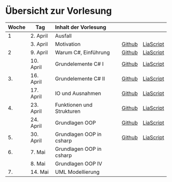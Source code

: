 # Übersicht zur Vorlesung

| Woche | Tag       | Inhalt der Vorlesung      |                                                                                             |                                                                                                                                                |
|:----- | --------- |:------------------------- | ------------------------------------------------------------------------------------------- | ---------------------------------------------------------------------------------------------------------------------------------------------- |
| 1     | 2. April  | Ausfall                   |                                                                                             |                                                                                                                                                |
|       | 3. April  | Motivation                | [Github](https://github.com/liaScript/CsharpCourse/blob/master/00_Einfuehrung.md)           | [LiaScript](https://liascript.github.io/course/?https://raw.githubusercontent.com/liaScript/CsharpCourse/master/00_Einfuehrung.md#1)           |
| 2     | 9. April  | Warum C#, Einführung      | [Github](https://github.com/liaScript/CsharpCourse/blob/master/01_EinordnungCsharp.md)      | [LiaScript](https://liascript.github.io/course/?https://raw.githubusercontent.com/liaScript/CsharpCourse/master/01_EinordnungCsharp.md#1)      |
|       | 10. April | Grundelemente  C# I       | [Github](https://github.com/liaScript/CsharpCourse/blob/master/02_ElementeI.md)             | [LiaScript](https://liascript.github.io/course/?https://raw.githubusercontent.com/liaScript/CsharpCourse/master/02_ElementeI.md#1)             |
| 3.    | 16. April | Grundelemente  C# II      | [Github](https://github.com/liaScript/CsharpCourse/blob/master/03_ElementeII.md)            | [LiaScript](https://liascript.github.io/course/?https://raw.githubusercontent.com/liaScript/CsharpCourse/master/03_ElementeII.md#1)            |
|       | 17. April | IO und Ausnahmen          | [Github](https://github.com/liaScript/CsharpCourse/blob/master/04_IO_Ausnahmebehandlung.md) | [LiaScript](https://liascript.github.io/course/?https://raw.githubusercontent.com/liaScript/CsharpCourse/master/04_IO_Ausnahmebehandlung.md#1) |
| 4.    | 23. April | Funktionen und Strukturen | [Github](https://github.com/liaScript/CsharpCourse/blob/master/05_FunktionenStrukturen.md)  | [LiaScript](https://liascript.github.io/course/?https://raw.githubusercontent.com/liaScript/CsharpCourse/master/05_FunktionenStrukturen.md#1)  |
|       | 24. April | Grundlagen OOP           | [Github](https://github.com/liaScript/CsharpCourse/blob/master/06_OOPI.md)                  | [LiaScript](https://liascript.github.io/course/?https://raw.githubusercontent.com/liaScript/CsharpCourse/master/06_OOPI.md#1)                  |
| 5.    | 30. April | Grundlagen OOP in csharp         | [Github](https://github.com/liaScript/CsharpCourse/blob/master/07_OOPII.md)                  | [LiaScript](https://liascript.github.io/course/?https://raw.githubusercontent.com/liaScript/CsharpCourse/master/07_OOPII.md#1)                  |
| 6.    | 7. Mai    | Grundlagen OOP in csharp                       |                                                                                             |                                                                                                                                                |
|     | 8. Mai    | Grundlagen OOP IV                     |                                                                                             |                                                                                                                                                |
| 7.    | 14. Mai    | UML Modellierung                     |                                                                                             |                                                                                                                                                |
